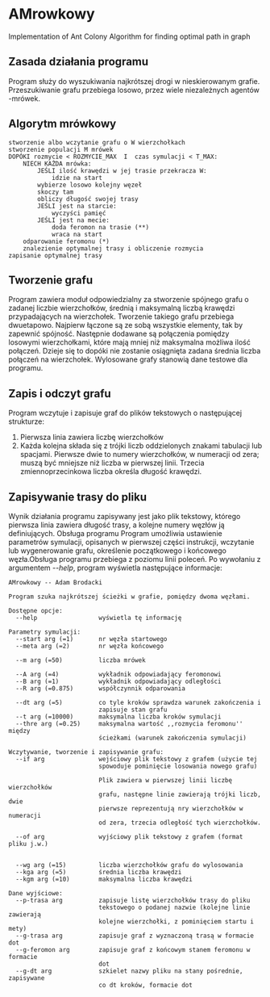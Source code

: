 # AMrowkowy
Implementation of Ant Colony Algorithm for finding optimal path in graph

## Zasada działania programu
Program służy do wyszukiwania najkrótszej drogi w nieskierowanym grafie.
Przeszukiwanie grafu przebiega losowo, przez wiele niezależnych agentów -mrówek.

## Algorytm mrówkowy
```
stworzenie albo wczytanie grafu o W wierzchołkach
stworzenie populacji M mrówek
DOPÓKI rozmycie < ROZMYCIE_MAX  I  czas symulacji < T_MAX:
	NIECH KAŻDA mrówka:
    	JEŚLI ilość krawędzi w jej trasie przekracza W:
			idzie na start
		wybierze losowo kolejny węzeł
		skoczy tam
		obliczy długość swojej trasy
		JEŚLI jest na starcie:
			wyczyści pamięć
		JEŚLI jest na mecie:
			doda feromon na trasie (**)
			wraca na start
	odparowanie feromonu (*)
	znalezienie optymalnej trasy i obliczenie rozmycia
zapisanie optymalnej trasy
```

## Tworzenie grafu
Program zawiera moduł odpowiedzialny za stworzenie spójnego grafu o zadanej liczbie wierzchołków, średnią i maksymalną liczbą krawędzi przypadających na wierzchołek. Tworzenie takiego grafu przebiega dwuetapowo. Najpierw łączone są ze sobą wszystkie
elementy, tak by zapewnić spójność. Następnie dodawane są połączenia pomiędzy losowymi wierzchołkami, które mają mniej niż maksymalna możliwa ilość połączeń. Dzieje się to dopóki nie zostanie osiągnięta zadana średnia liczba połączeń na wierzchołek. Wylosowane grafy stanowią dane testowe dla programu.

## Zapis i odczyt grafu 
Program wczytuje i zapisuje graf do plików tekstowych o następującej strukturze:
1. Pierwsza linia zawiera liczbę wierzchołków
2. Każda kolejna składa się z trójki liczb oddzielonych znakami tabulacji lub spacjami.
Pierwsze dwie to numery wierzchołków, w numeracji od zera; muszą być mniejsze niż liczba w pierwszej linii. Trzecia zmiennoprzecinkowa liczba określa długość krawędzi.

## Zapisywanie trasy do pliku
Wynik działania programu zapisywany jest jako plik tekstowy, którego pierwsza linia zawiera długość trasy, a kolejne numery węzłów ją definiujących.
Obsługa programu
Program umożliwia ustawienie parametrów symulacji, opisanych w pierwszej części instrukcji, wczytanie lub wygenerowanie grafu, określenie początkowego i końcowego węzła.Obsługa programu przebiega z poziomu linii poleceń. Po wywołaniu z argumentem *--help*,
program wyświetla następujące informacje:
```
AMrowkowy -- Adam Brodacki

Program szuka najkrótszej ścieżki w grafie, pomiędzy dwoma węzłami.

Dostępne opcje:
  --help                 wyświetla tę informację

Parametry symulacji:
  --start arg (=1)       nr węzła startowego
  --meta arg (=2)        nr węzła końcowego
                         
  --m arg (=50)          liczba mrówek
                         
  --A arg (=4)           wykładnik odpowiadający feromonowi
  --B arg (=1)           wykładnik odpowiadający odległości
  --R arg (=0.875)       współczynnik odparowania
                         
  --dt arg (=5)          co tyle kroków sprawdza warunek zakończenia i 
                         zapisuje stan grafu
  --t arg (=10000)       maksymalna liczba kroków symulacji
  --thre arg (=0.25)     maksymalna wartość ,,rozmycia feromonu'' między 
                         ścieżkami (warunek zakończenia symulacji)

Wczytywanie, tworzenie i zapisywanie grafu:
  --if arg               wejściowy plik tekstowy z grafem (użycie tej 
                         spowoduje pominięcie losowania nowego grafu)
                         
                         Plik zawiera w pierwszej linii liczbę wierzchołków 
                         grafu, następne linie zawierają trójki liczb, dwie 
                         pierwsze reprezentują nry wierzchołków w numeracji 
                         od zera, trzecia odległość tych wierzchołków.
                         
  --of arg               wyjściowy plik tekstowy z grafem (format pliku j.w.)
                         
                         
  --wg arg (=15)         liczba wierzchołków grafu do wylosowania
  --kga arg (=5)         średnia liczba krawędzi
  --kgm arg (=10)        maksymalna liczba krawędzi

Dane wyjściowe:
  --p-trasa arg          zapisuje listę wierzchołków trasy do pliku 
                         tekstowego o podanej nazwie (kolejne linie zawierają 
                         kolejne wierzchołki, z pominięciem startu i mety)
  --g-trasa arg          zapisuje graf z wyznaczoną trasą w formacie dot
  --g-feromon arg        zapisuje graf z końcowym stanem feromonu w formacie 
                         dot
  --g-dt arg             szkielet nazwy pliku na stany pośrednie, zapisywane 
                         co dt kroków, formacie dot

```
